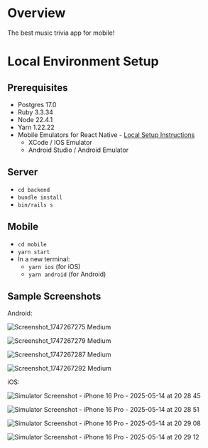 # Overview

The best music trivia app for mobile!

# Local Environment Setup

## Prerequisites

- Postgres 17.0
- Ruby 3.3.34
- Node 22.4.1
- Yarn 1.22.22
- Mobile Emulators for React Native - [Local Setup Instructions](https://reactnative.dev/docs/set-up-your-environment)
  - XCode / IOS Emulator
  - Android Studio / Android Emulator

## Server

- `cd backend`
- `bundle install`
- `bin/rails s`

## Mobile

- `cd mobile`
- `yarn start`
- In a new terminal:
  - `yarn ios` (for iOS)
  - `yarn android` (for Android)

## Sample Screenshots

Android:

![Screenshot_1747267275 Medium](https://github.com/user-attachments/assets/50489eff-e29f-40d4-bba3-6e030828e9c3)

![Screenshot_1747267279 Medium](https://github.com/user-attachments/assets/67ada444-8225-446e-a609-ab9a2a297c75)

![Screenshot_1747267287 Medium](https://github.com/user-attachments/assets/3c00ba65-81a3-4e99-aab3-5b291ebb850e)

![Screenshot_1747267292 Medium](https://github.com/user-attachments/assets/d14f0b0e-359f-4364-a26a-5bb78b886d86)

iOS:

![Simulator Screenshot - iPhone 16 Pro - 2025-05-14 at 20 28 45](https://github.com/user-attachments/assets/7c1faac6-f635-4014-af22-212a48ca731b)

![Simulator Screenshot - iPhone 16 Pro - 2025-05-14 at 20 28 51](https://github.com/user-attachments/assets/45774476-ff29-4ad1-b4f1-feb45a5edaa6)

![Simulator Screenshot - iPhone 16 Pro - 2025-05-14 at 20 29 08](https://github.com/user-attachments/assets/da477d2a-a44e-4c72-8dd0-c65a0d2d7303)

![Simulator Screenshot - iPhone 16 Pro - 2025-05-14 at 20 29 12](https://github.com/user-attachments/assets/863f95d7-b85e-4e7e-a1de-73c49f595e7a)

